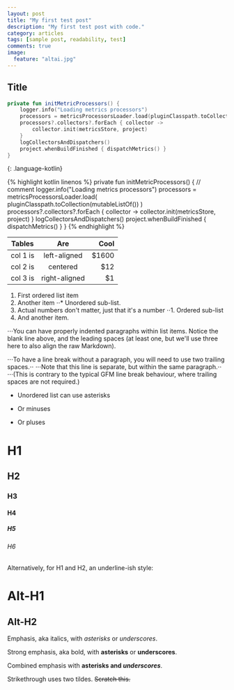 ```yaml
---
layout: post
title: "My first test post"
description: "My first test post with code."
category: articles
tags: [sample post, readability, test]
comments: true
image:
  feature: "altai.jpg"
---
```



## Title


``` kotlin
private fun initMetricProcessors() {
    logger.info("Loading metrics processors")
    processors = metricsProcessorsLoader.load(pluginClasspath.toCollection(mutableListOf()))
    processors?.collectors?.forEach { collector ->
        collector.init(metricsStore, project)
    }
    logCollectorsAndDispatchers()
    project.whenBuildFinished { dispatchMetrics() }
}
```

{: .language-kotlin}

{% highlight kotlin linenos %}
private fun initMetricProcessors() {
    // comment
    logger.info("Loading metrics processors")
    processors = metricsProcessorsLoader.load(
      pluginClasspath.toCollection(mutableListOf())
    )
    processors?.collectors?.forEach { collector ->
        collector.init(metricsStore, project)
    }
    logCollectorsAndDispatchers()
    project.whenBuildFinished { dispatchMetrics() }
}
{% endhighlight %}


| Tables   |      Are      |  Cool |
|----------|:-------------:|------:|
| col 1 is |  left-aligned | $1600 |
| col 2 is |    centered   |   $12 |
| col 3 is | right-aligned |    $1 |



1. First ordered list item
2. Another item
⋅⋅* Unordered sub-list.
1. Actual numbers don't matter, just that it's a number
⋅⋅1. Ordered sub-list
4. And another item.

⋅⋅⋅You can have properly indented paragraphs within list items. Notice the blank line above, and the leading spaces (at least one, but we'll use three here to also align the raw Markdown).

⋅⋅⋅To have a line break without a paragraph, you will need to use two trailing spaces.⋅⋅
⋅⋅⋅Note that this line is separate, but within the same paragraph.⋅⋅
⋅⋅⋅(This is contrary to the typical GFM line break behaviour, where trailing spaces are not required.)

* Unordered list can use asterisks
- Or minuses
+ Or pluses



# H1
## H2
### H3
#### H4
##### H5
###### H6

Alternatively, for H1 and H2, an underline-ish style:

Alt-H1
======

Alt-H2
------


Emphasis, aka italics, with *asterisks* or _underscores_.

Strong emphasis, aka bold, with **asterisks** or __underscores__.

Combined emphasis with **asterisks and _underscores_**.

Strikethrough uses two tildes. ~~Scratch this.~~
